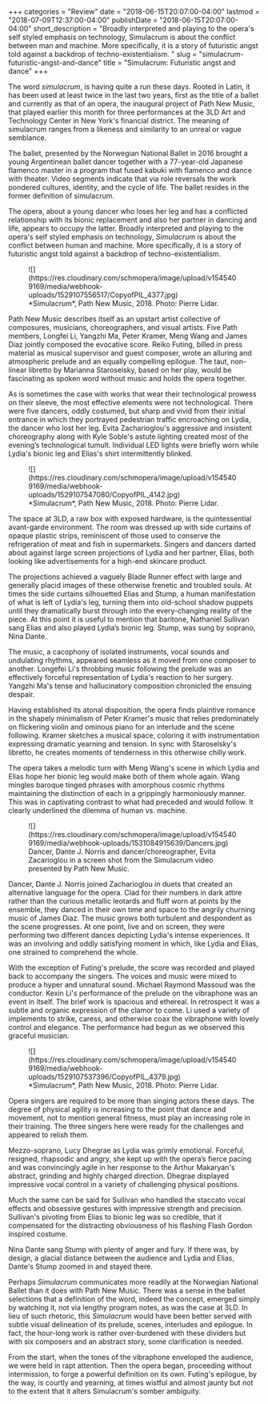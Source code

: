+++
categories = "Review"
date = "2018-06-15T20:07:00-04:00"
lastmod = "2018-07-09T12:37:00-04:00"
publishDate = "2018-06-15T20:07:00-04:00"
short_description = "Broadly interpreted and playing to the opera's self styled emphasis on technology, Simulacrum is about the conflict between man and machine. More specifically, it is a story of futuristic angst told against a backdrop of techno-existentialism. "
slug = "simulacrum-futuristic-angst-and-dance"
title = "Simulacrum: Futuristic angst and dance"
+++

The word *simulacrum*, is having quite a run these days. Rooted in Latin, it has been used at least twice in the last two years, first as the title of a ballet and currently as that of an opera, the inaugural project of Path New Music, that played earlier this month for three performances at the 3LD Art and Technology Center in New York's financial district. The meaning of simulacrum ranges from a
likeness and similarity to an unreal or vague semblance. 

The ballet, presented by the Norwegian National Ballet in 2016 brought a young Argentinean ballet dancer together with a 77-year-old Japanese flamenco master in a program that fused kabuki with flamenco and dance with theater. Video segments indicate that via role reversals the work pondered cultures, identity, and the cycle of life. The ballet resides in the former definition of simulacrum.

The opera, about a young dancer who loses her leg and has a conflicted
relationship with its bionic replacement and also her partner in dancing and life, appears to occupy the latter. Broadly interpreted and playing to the opera's self styled emphasis on technology, *Simulacrum* is about the conflict between human and machine. More specifically, it is a story of futuristic angst told against a backdrop of techno-existentialism.

<figure data-type="image">
![](https://res.cloudinary.com/schmopera/image/upload/v1545409169/media/webhook-uploads/1529107556517/CopyofPIL_4377.jpg)
<figcaption>*Simulacrum*, Path New Music, 2018. Photo: Pierre Lidar.</figcaption>
</figure>

Path New Music describes itself as an upstart artist collective of composures, musicians, choreographers, and visual artists. Five Path members, Longfei Li, Yangzhi Ma, Peter Kramer, Meng Wang and James Diaz jointly composed the evocative score. Reiko Futing, billed in press material as musical supervisor and guest composer, wrote an alluring and atmospheric prelude and an equally compelling epilogue. The taut, non-linear libretto by Marianna Staroselsky, based on her play, would be fascinating as spoken word without music and holds the opera together.

As is sometimes the case with works that wear their technological prowess on their sleeve, the most effective elements were not technological. There were five dancers, oddly costumed, but sharp and vivid from their initial entrance in which they portrayed pedestrian traffic encroaching on Lydia, the dancer who lost her leg. Evita Zacharioglou's aggressive and insistent choreography along with Kyle
Soble's astute lighting created most of the evening’s technological tumult. Individual LED lights were briefly worn while Lydia's bionic leg and Elias's shirt intermittently blinked.

<figure data-type="image">
![](https://res.cloudinary.com/schmopera/image/upload/v1545409169/media/webhook-uploads/1529107547080/CopyofPIL_4142.jpg)
<figcaption>*Simulacrum*, Path New Music, 2018. Photo: Pierre Lidar.</figcaption>
</figure>

The space at 3LD, a raw box with exposed hardware, is the quintessential avant-garde environment. The room was dressed up with side curtains of opaque plastic strips, reminiscent of those used to conserve the refrigeration of meat and fish in supermarkets. Singers and dancers darted about against large screen projections of Lydia and her partner, Elias, both looking like advertisements for a high-end skincare product. 

The projections achieved a vaguely Blade Runner effect with large and generally placid images of these otherwise frenetic and troubled souls.
At times the side curtains silhouetted Elias and Stump, a human manifestation of what is left of Lydia's leg, turning them into old-school shadow puppets until they dramatically burst through into the every-changing reality of the piece. At this point it is useful to mention that baritone, Nathaniel Sullivan sang Elias and also
played Lydia’s bionic leg. Stump, was sung by soprano, Nina Dante.

The music, a cacophony of isolated instruments, vocal sounds and undulating rhythms, appeared seamless as it moved from one composer to another. Longefei Li's throbbing music following the prelude was an effectively forceful representation of Lydia's reaction to her surgery. Yangzhi Ma's tense and hallucinatory composition chronicled the ensuing despair.

Having established its atonal disposition, the opera finds plaintive romance in the shapely minimalism of Peter Kramer's music that relies predominately on flickering violin and ominous piano for an interlude and the scene following. Kramer sketches a musical space, coloring it with instrumentation expressing dramatic yearning and tension. In sync with Staroselsky's libretto, he creates moments of tenderness in this otherwise chilly work.

The opera takes a melodic turn with Meng Wang's scene in which Lydia and
Elias hope her bionic leg would make both of them whole again. Wang mingles baroque tinged phrases with amorphous cosmic rhythms maintaining the distinction of each in a grippingly harmoniously manner. This was in captivating contrast to what had preceded and would follow. It clearly underlined the dilemma of human vs. machine.

<figure data-type="image">
![](https://res.cloudinary.com/schmopera/image/upload/v1545409169/media/webhook-uploads/1531084915639/Dancers.jpg)
<figcaption>Dancer, Dante J. Norris and dancer/choreographer, Evita Zacarioglou in a screen shot from the Simulacrum video presented by Path New Music.</figcaption>
</figure>

Dancer, Dante J. Norris joined Zacharioglou in duets that created an alternative language for the opera. Clad for their numbers in dark attire rather than the curious metallic leotards and fluff worn at points by the ensemble, they danced in their own time and space to the angrily churning music of James Diaz. The music grows both turbulent and despondent as the scene progresses. At one point, live and on screen, they were performing two different dances depicting Lydia's intense experiences. It was an involving and oddly satisfying moment in which,
like Lydia and Elias, one strained to comprehend the whole.

With the exception of Futing's prelude, the score was recorded and played back to accompany the singers. The voices and music were mixed to produce a hyper and unnatural sound. Michael Raymond Massoud was the conductor. Kexin Li's performance of the prelude on the vibraphone was an event in itself. The brief work is spacious and ethereal. In retrospect it was a subtle and organic expression of the clamor to come. Li used a variety of implements to strike, caress, and otherwise coax the vibraphone with lovely control and elegance. The performance had begun as we observed this graceful musician.

<figure data-type="image">
![](https://res.cloudinary.com/schmopera/image/upload/v1545409169/media/webhook-uploads/1529107537396/CopyofPIL_4379.jpg)
<figcaption>*Simulacrum*, Path New Music, 2018. Photo: Pierre Lidar.</figcaption>
</figure>

Opera singers are required to be more than singing actors these days. The degree of physical agility is increasing to the point that dance and movement, not to mention general fitness, must play an increasing role in their training. The three singers here were ready for the challenges and appeared to relish them. 

Mezzo-soprano, Lucy Dhegrae as Lydia was grimly emotional. Forceful, resigned, rhapsodic and angry, she kept up with the opera’s fierce pacing and was convincingly agile in her response to the Arthur Makaryan's abstract, grinding and highly charged direction. Dhegrae displayed impressive vocal control in a variety of challenging physical positions. 

Much the same can be said for Sullivan who handled the staccato vocal effects and obsessive gestures with impressive strength and precision. Sullivan's pivoting from Elias to bionic leg was so credible, that it compensated for the distracting obviousness of his flashing Flash Gordon inspired costume. 

Nina Dante sang Stump with plenty of anger and fury. If there was, by design, a glacial distance between the audience and Lydia and Elias, Dante's Stump zoomed in and stayed there.

Perhaps *Simulacrum* communicates more readily at the Norwegian National
Ballet than it does with Path New Music. There was a sense in the ballet
selections that a definition of the word, indeed the concept, emerged simply by watching it, not via lengthy program notes, as was the case at 3LD. In lieu of such rhetoric, this *Simulacrum* would have been better served with subtle visual delineation of its prelude, scenes, interludes and epilogue. In fact, the hour-long work is rather over-burdened with these dividers but with six composers and an abstract story, some clarification is needed.

From the start, when the tones of the vibraphone enveloped the audience,
we were held in rapt attention. Then the opera began, proceeding without
intermission, to forge a powerful definition on its own. Futing's epilogue, by the way, is courtly and yearning, at times wistful and almost jaunty but not to the extent that it alters Simulacrum's somber ambiguity.
